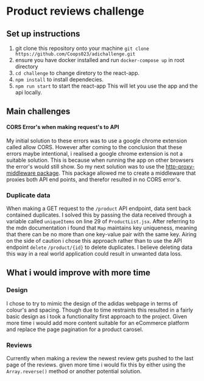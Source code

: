 # Product reviews challenge

## Set up instructions

1. git clone this repository onto your machine
`git clone https://github.com/Coops023/adichallenge.git`
2. ensure you have docker installed and run `docker-compose up` in root directory 
3. `cd challenge` to change diretory to the react-app.
4. `npm install` to install dependecies. 
5. `npm run start` to start the react-app
This will let you use the app and the api locally.

## Main challenges

#### CORS Error's when making request's to API
My initial solution to these errors was to use a google chrome extension called allow CORS. However after coming to the conclusion that these errors maybe intentional, i realised a google chrome extension is not a suitable solution. This is because when running the app on other browsers the error's would still show. So my next solution was to use the [http-proxy-middleware package](https://www.npmjs.com/package/http-proxy-middleware#install). This package allowed me to create a middleware that proxies both API end points, and therefor resulted in no CORS error's.

### Duplicate data
When making a GET request to the `/product` API endpoint, data sent back contained duplicates. I solved this by passing the data received through a variable called `uniqueItems` on line 29 of `ProductList.jsx`. 
After referring to the mdn documentation i found that `Map` maintains key uniqueness, meaning that there can be no more than one key-value pair with the same key. Airing on the side of caution i chose this approach rather than to use the API endpoint `delete` `/product/{id}` to delete duplicates. I believe deleting data this way in a real world application could result in unwanted data loss.

## What i would improve with more time

### Design
I chose to try to mimic the design of the adidas webpage in terms of colour's and spacing. Though due to time restraints this resulted in a fairly basic design as i took a functionality first approach to the project. Given more time i would add more content suitable for an eCommerce platform and replace the page pagination for a product carosel.

### Reviews
Currently when making a review the newest review gets pushed to the last page of the reviews. given more time i would fix this by either using the `Array.reverse()` method or another potential solution.

